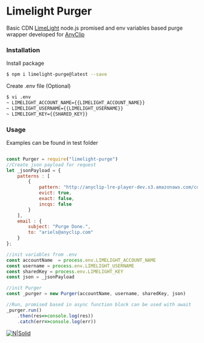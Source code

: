 # Limelight Purger
Basic CDN [LimeLight] node.js promised and env variables based purge wrapper developed for [AnyClip]
### Installation
Install package
```sh
$ npm i limelight-purge@latest --save
```

Create .env file (Optional)

```sh
$ vi .env
~ LIMELIGHT_ACCOUNT_NAME={{LIMELIGHT_ACCOUNT_NAME}}
~ LIMELIGHT_USERNAME={{LIMELIGHT_USERNAME}}
~ LIMELIGHT_KEY={{SHARED_KEY}}
```

### Usage

Examples can be found in test folder

```javascript

const Purger = require("limelight-purge")
//Create json payload for request
let _jsonPayload = {
    patterns : [
        {
            pattern: "http://anyclip-lre-player-dev.s3.amazonaws.com/config/*",
            evict: true,
            exact: false,
            incqs: false
        }
    ],
    email : {
        subject: "Purge Done.",
        to: "ariels@anyclip.com"
    }
};

//init variables from .env
const accountName  = process.env.LIMELIGHT_ACCOUNT_NAME
const username = process.env.LIMELIGHT_USERNAME
const sharedKey = process.env.LIMELIGHT_KEY
const json = _jsonPayload

//init Purger
const _purger = new Purger(accountName, username, sharedKey, json)

//Run, promised based in async function block can be used with await
_purger.run()
    .then(res=>console.log(res))
    .catch(err=>console.log(err))

```



   [LimeLight]: <https://www.limelight.com>
   [AnyClip]: <https://www.anyclip.com>
   [![N|Solid](https://anyclip.com/wp-content/uploads/2017/05/AnyClip-logo-orange.png)](http://www.anyclip.com)

